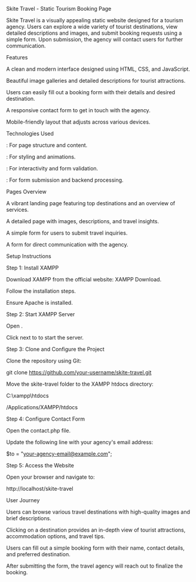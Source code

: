 Skite Travel - Static Tourism Booking Page

Skite Travel is a visually appealing static website designed for a tourism agency. Users can explore a wide variety of tourist destinations, view detailed descriptions and images, and submit booking requests using a simple form. Upon submission, the agency will contact users for further communication.

Features

A clean and modern interface designed using HTML, CSS, and JavaScript.

Beautiful image galleries and detailed descriptions for tourist attractions.

Users can easily fill out a booking form with their details and desired destination.

A responsive contact form to get in touch with the agency.

Mobile-friendly layout that adjusts across various devices.

Technologies Used

: For page structure and content.

: For styling and animations.

: For interactivity and form validation.

: For form submission and backend processing.

Pages Overview

A vibrant landing page featuring top destinations and an overview of services.

A detailed page with images, descriptions, and travel insights.

A simple form for users to submit travel inquiries.

A form for direct communication with the agency.

Setup Instructions

Step 1: Install XAMPP

Download XAMPP from the official website: XAMPP Download.

Follow the installation steps.

Ensure Apache is installed.

Step 2: Start XAMPP Server

Open .

Click  next to  to start the server.

Step 3: Clone and Configure the Project

Clone the repository using Git:

git clone https://github.com/your-username/skite-travel.git

Move the skite-travel folder to the XAMPP htdocs directory:

C:\xampp\htdocs

/Applications/XAMPP/htdocs

Step 4: Configure Contact Form

Open the contact.php file.

Update the following line with your agency's email address:

$to = "your-agency-email@example.com";

Step 5: Access the Website

Open your browser and navigate to:

http://localhost/skite-travel

User Journey

Users can browse various travel destinations with high-quality images and brief descriptions.

Clicking on a destination provides an in-depth view of tourist attractions, accommodation options, and travel tips.

Users can fill out a simple booking form with their name, contact details, and preferred destination.

After submitting the form, the travel agency will reach out to finalize the booking.
